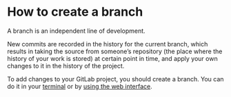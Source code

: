 # How to create a branch

A branch is an independent line of development.

New commits are recorded in the history for the current branch, which results
in taking the source from someone’s repository (the place where the history of
your work is stored) at certain point in time, and apply your own changes to it
in the history of the project.

To add changes to your GitLab project, you should create a branch. You can do
it in your [terminal](basic-git-commands.md) or by
[using the web interface](../user/project/repository/web_editor.md#create-a-new-branch).
